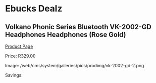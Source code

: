 
# Ebucks Dealz
## Volkano Phonic Series Bluetooth VK-2002-GD Headphones Headphones (Rose Gold)
[Product Page](https://www.ebucks.com/web/shop/productSelected.do?prodId=1161769250&catId=714972256)

Price: R329.00

Image: /web/cms/system/galleries/pics/prodimg/vk-2002-gd-2.png

Savings: 


	